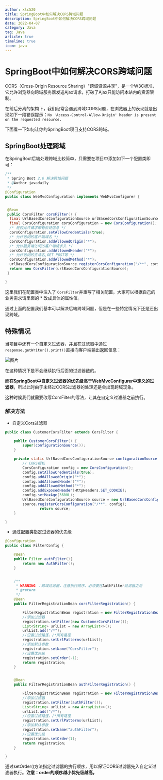 ```yaml
---
author: xlc520
title: SpringBoot中如何解决CORS跨域问题
description: SpringBoot中如何解决CORS跨域问题
date: 2022-04-07
category: Java
tag: Java
article: true
timeline: true
icon: java
---
```




# SpringBoot中如何解决CORS跨域问题

CORS（Cross-Origin Resource Sharing）"跨域资源共享"，是一个W3C标准，它允许浏览器向跨域服务器发送Ajax请求，打破了Ajax只能访问本站内的资源限制。

在前后分离的架构下，我们经常会遇到跨域CORS问题，在浏览器上的表现就是出现如下一段错误提示：`No 'Access-Control-Allow-Origin' header is present on the requested resource.`

下面看一下如何让你的SpringBoot项目支持CORS跨域。

## SpringBoot处理跨域

在SpringBoot后端处理跨域比较简单，只需要在项目中添加如下一个配置类即可：

```java
/**
 * Spring Boot 2.0 解决跨域问题
 * @Author javadaily
 */
@Configuration
public class WebMvcConfiguration implements WebMvcConfigurer {


 @Bean
 public CorsFilter corsFilter() {
  final UrlBasedCorsConfigurationSource urlBasedCorsConfigurationSource = new UrlBasedCorsConfigurationSource();
  final CorsConfiguration corsConfiguration = new CorsConfiguration();
  /* 是否允许请求带有验证信息 */
  corsConfiguration.setAllowCredentials(true);
  /* 允许访问的客户端域名 */
  corsConfiguration.addAllowedOrigin("*");
  /* 允许服务端访问的客户端请求头 */
  corsConfiguration.addAllowedHeader("*");
  /* 允许访问的方法名,GET POST等 */
  corsConfiguration.addAllowedMethod("*");
  urlBasedCorsConfigurationSource.registerCorsConfiguration("/**", corsConfiguration);
  return new CorsFilter(urlBasedCorsConfigurationSource);
 }

}
```

这里我们在配置类中注入了 `CorsFilter`并重写了相关配置，大家可以根据自己的业务需求请里面的 * 改成具体的属性值。

通过上面的配置我们基本可以解决后端跨域问题，但是在一些特定情况下还是还出现跨域。

## 特殊情况

当项目中还有一个自定义过滤器，并且在过滤器中通过 `response.getWriter().print()`直接向客户端输出返回信息：

![图片](https://static.xlc520.tk/blogImage/640-1674184416050-0.png)

在这种情况下是不会继续执行后面的过滤器链的。

**而在SpringBoot中自定义过滤器的优先级高于WebMvcConfigurer中定义的过滤器**，所以此时由于未经过CORS过滤器的处理还是会出现跨域现象。

这种时候我们就需要改写CorsFilter的写法，让其在自定义过滤器之前执行。

### 解决方法

- 自定义Cors过滤器

```java
public class CustomerCorsFilter extends CorsFilter {

    public CustomerCorsFilter() {
        super(configurationSource());
    }

    private static UrlBasedCorsConfigurationSource configurationSource() {
        // CORS授权
        CorsConfiguration config = new CorsConfiguration();
        config.setAllowCredentials(true);
        config.addAllowedOrigin("*");
        config.addAllowedHeader("*");
        config.addAllowedMethod("*");
        config.addExposedHeader(HttpHeaders.SET_COOKIE);
        config.setMaxAge(3600L);
        UrlBasedCorsConfigurationSource source = new UrlBasedCorsConfigurationSource();
        source.registerCorsConfiguration("/**", config);
                return source;
    }

}
```

- 通过配置类指定过滤器的优先级

```java
@Configuration
public class FilterConfig {

    @Bean
    public Filter authFilter(){
        return new AuthFilter();
    }


    /**
     * WARNING ：跨域过滤器，注意执行顺序，必须要在AuthFilter过滤器之后
     * @return
     */
    @Bean
    public FilterRegistrationBean corsFilterRegistration() {

        FilterRegistrationBean registration = new FilterRegistrationBean();
        //添加过滤器
        registration.setFilter(new CustomerCorsFilter());
        List<String> urlList = new ArrayList<>();
        urlList.add("/*");
        //设置过滤路径，/*所有路径
        registration.setUrlPatterns(urlList);
        //添加默认参数
        registration.setName("CorsFilter");
        //设置优先级
        registration.setOrder(-1);
        return registration;
    }


    @Bean
    public FilterRegistrationBean authFilterRegistration() {

        FilterRegistrationBean registration = new FilterRegistrationBean();
        //添加过滤器
        registration.setFilter(authFilter());
        List<String> urlList = new ArrayList<>();
        urlList.add("/*");
        //设置过滤路径，/*所有路径
        registration.setUrlPatterns(urlList);
        //添加默认参数
        registration.setName("authFilter");
        //设置优先级
        registration.setOrder(1);
        return registration;
    }

}
```

通过setOrder()方法指定过滤器的执行顺序，用以保证CORS过滤器先入自定义过滤器执行。**注意：order的顺序越小优先级越高。**